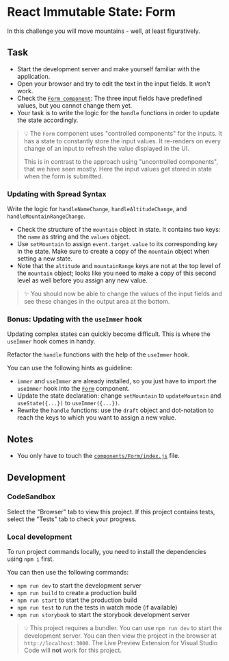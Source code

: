 # React Immutable State: Form

In this challenge you will move mountains - well, at least figuratively.

## Task

- Start the development server and make yourself familiar with the application.
- Open your browser and try to edit the text in the input fields. It won't work.
- Check the [`Form component`](components/Form/index.js): The three input fields have predefined values, but you cannot change them yet.
- Your task is to write the logic for the `handle` functions in order to update the state accordingly.

> 💡 The `Form` component uses "controlled components" for the inputs. It has a state to constantly store the input values. It re-renders on every change of an input to refresh the value displayed in the UI.
>
> This is in contrast to the approach using "uncontrolled components", that we have seen mostly. Here the input values get stored in state when the form is submitted.

### Updating with Spread Syntax

Write the logic for `handleNameChange`, `handleAltitudeChange`, and `handleMountainRangeChange`.

- Check the structure of the `mountain` object in state. It contains two keys: the `name` as string and the `values` object.
- Use `setMountain` to assign `event.target.value` to its corresponding key in the state. Make sure to create a copy of the `mountain` object when setting a new state.
- Note that the `altitude` and `mountainRange` keys are not at the top level of the `mountain` object; looks like you need to make a copy of this second level as well before you assign any new value.

> ✨ You should now be able to change the values of the input fields and see these changes in the output area at the bottom.

### Bonus: Updating with the `useImmer` hook

Updating complex states can quickly become difficult. This is where the `useImmer` hook comes in handy.

Refactor the `handle` functions with the help of the `useImmer` hook.

You can use the following hints as guideline:

- `immer` and `useImmer` are already installed, so you just have to import the `useImmer` hook into the [`Form`](components/Form/index.js) component.
- Update the state declaration: change `setMountain` to `updateMountain` and `useState({...})` to `useImmer({...})`.
- Rewrite the `handle` functions: use the `draft` object and dot-notation to reach the keys to which you want to assign a new value.

## Notes

- You only have to touch the [`components/Form/index.js`](./components/Form/index.js) file.

## Development

### CodeSandbox

Select the "Browser" tab to view this project. If this project contains tests, select the "Tests" tab to check your progress.

### Local development

To run project commands locally, you need to install the dependencies using `npm i` first.

You can then use the following commands:

- `npm run dev` to start the development server
- `npm run build` to create a production build
- `npm run start` to start the production build
- `npm run test` to run the tests in watch mode (if available)
- `npm run storybook` to start the storybook development server

> 💡 This project requires a bundler. You can use `npm run dev` to start the development server. You can then view the project in the browser at `http://localhost:3000`. The Live Preview Extension for Visual Studio Code will **not** work for this project.

